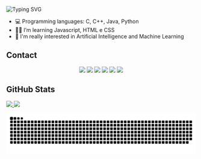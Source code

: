 ![Typing SVG](https://readme-typing-svg.herokuapp.com?size=24&duration=3200&color=38ca19&lines=Hey,+you.+You're+finally+awake.)

- 💻 Programming languages: C, C++, Java, Python
- 👨‍💻 I’m learning Javascript, HTML e CSS
- 👾 I'm really interested in Artificial Intelligence and Machine Learning

## **Contact**
<p align="center">
 <a href = "mailto: ruanmbalbino@gmail.com"><img src="https://img.shields.io/badge/-Gmail-%23EA4335?style=for-the-badge&logo=gmail&logoColor=white"></a>
 <a href="https://www.linkedin.com/in/ruanmarcosb/" target="_blank"><img src="https://img.shields.io/badge/-LinkedIn-%230077B5?style=for-the-badge&logo=linkedin&logoColor=white"></a>
 <a href="https://www.instagram.com/ruanmarcosb" target="_blank"><img src="https://img.shields.io/badge/-Instagram-%23E4405F?style=for-the-badge&logo=instagram&logoColor=white"></a>
 <a href="https://steamcommunity.com/id/Jake_Winchester/" target="_blank"><img src="https://img.shields.io/badge/Steam-000000?style=for-the-badge&logo=steam&logoColor=white"></a>
 <a href="https://www.twitch.tv/eduruan" target="_blank"><img src="https://img.shields.io/badge/Twitch-9146FF?style=for-the-badge&logo=twitch&logoColor=white"></a>
 <a href="https://open.spotify.com/user/bmcmkmqh71kay669pqk24dbwq" target="_blank"><img src="https://img.shields.io/badge/Spotify-1ED760?&style=for-the-badge&logo=spotify&logoColor=white"></a>
</p>

## **GitHub Stats**
 <div>
  <a href="https://github.com/RuaN-debug">
  <img height="180em" src="https://github-readme-stats-sigma-five.vercel.app/api?username=RuaN-debug&show_icons=true&theme=merko&include_all_commits=true&count_private=true"/>
  <img height="180em" src="https://github-readme-stats-sigma-five.vercel.app/api/top-langs/?username=RuaN-debug&layout=compact&langs_count=7&theme=merko"/>
</div>

![Snake animation](https://github.com/RuaN-debug/RuaN-debug/blob/output/github-contribution-grid-snake.svg)
